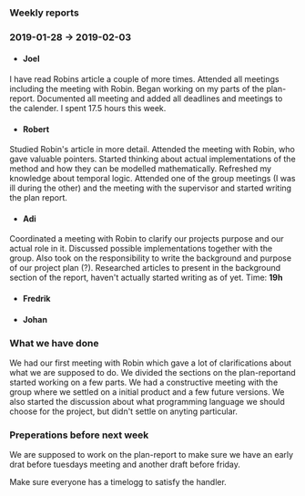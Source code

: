 ### Weekly reports
### 2019-01-28 -> 2019-02-03

* #### Joel
I have read Robins article a couple of more times. Attended all meetings including the meeting with Robin. Began working on my parts of the plan-report. Documented all meeting and added all deadlines and meetings to the calender. I spent 17.5 hours this week. 

* #### Robert
Studied Robin's article in more detail. Attended the meeting with Robin, who gave valuable pointers. Started thinking about actual implementations of the method and how they can be modelled mathematically. Refreshed my knowledge about temporal logic. Attended one of the group meetings (I was ill during the other) and the meeting with the supervisor and started writing the plan report.

* #### Adi
Coordinated a meeting with Robin to clarify our projects purpose and our actual role in it. Discussed possible implementations together with the group. Also took on the responsibility to write the background and purpose of our project plan (?). Researched articles to present in the background section of the report, haven't actually started writing as of yet.
Time: **19h**

* #### Fredrik

* #### Johan

### What we have done
We had our first meeting with Robin which gave a lot of clarifications about what we are supposed to do. We divided the sections on the plan-reportand started working on a few parts. We had a constructive meeting with the group where we settled on a initial product and a few future versions. We also started the discussion about what programming language we should choose for the project, but didn't settle on anyting particular. 


### Preperations before next week
We are supposed to work on the plan-report to make sure we have an early drat before tuesdays meeting and another draft before friday. 

Make sure everyone has a timelogg to satisfy the handler. 
